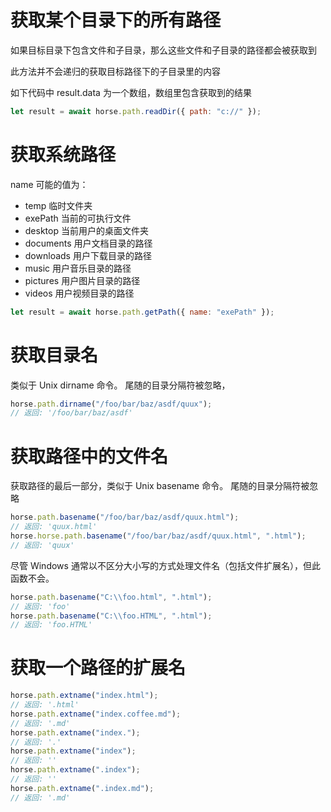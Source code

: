 # 获取某个目录下的所有路径

如果目标目录下包含文件和子目录，那么这些文件和子目录的路径都会被获取到

此方法并不会递归的获取目标路径下的子目录里的内容

如下代码中 result.data 为一个数组，数组里包含获取到的结果

```javascript
let result = await horse.path.readDir({ path: "c://" });
```

# 获取系统路径

name 可能的值为：

- temp 临时文件夹
- exePath 当前的可执行文件
- desktop 当前用户的桌面文件夹
- documents 用户文档目录的路径
- downloads 用户下载目录的路径
- music 用户音乐目录的路径
- pictures 用户图片目录的路径
- videos 用户视频目录的路径

```js
let result = await horse.path.getPath({ name: "exePath" });
```

# 获取目录名

类似于 Unix dirname 命令。 尾随的目录分隔符被忽略，

```js
horse.path.dirname("/foo/bar/baz/asdf/quux");
// 返回: '/foo/bar/baz/asdf'
```

# 获取路径中的文件名

获取路径的最后一部分，类似于 Unix basename 命令。 尾随的目录分隔符被忽略

```js
horse.path.basename("/foo/bar/baz/asdf/quux.html");
// 返回: 'quux.html'
horse.horse.path.basename("/foo/bar/baz/asdf/quux.html", ".html");
// 返回: 'quux'
```

尽管 Windows 通常以不区分大小写的方式处理文件名（包括文件扩展名），但此函数不会。

```js
horse.path.basename("C:\\foo.html", ".html");
// 返回: 'foo'
horse.path.basename("C:\\foo.HTML", ".html");
// 返回: 'foo.HTML'
```

# 获取一个路径的扩展名

```js
horse.path.extname("index.html");
// 返回: '.html'
horse.path.extname("index.coffee.md");
// 返回: '.md'
horse.path.extname("index.");
// 返回: '.'
horse.path.extname("index");
// 返回: ''
horse.path.extname(".index");
// 返回: ''
horse.path.extname(".index.md");
// 返回: '.md'
```
